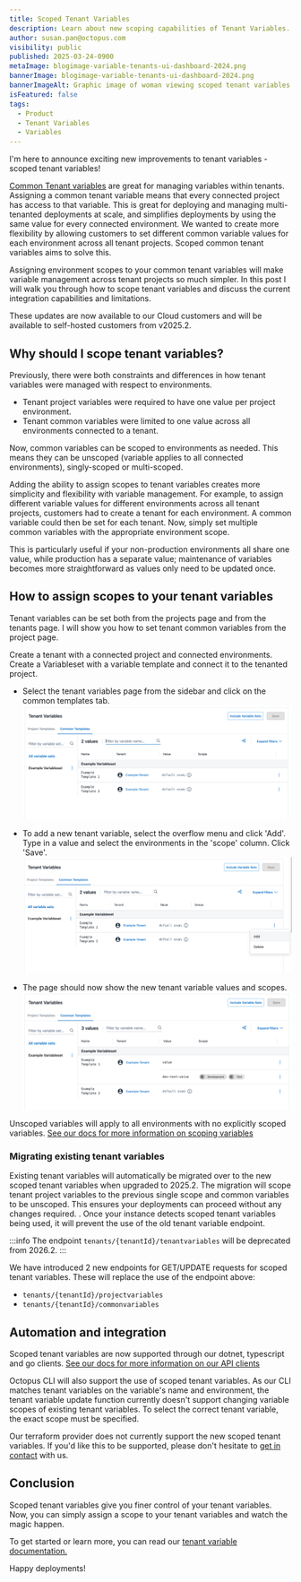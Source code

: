 ```yaml
---
title: Scoped Tenant Variables
description: Learn about new scoping capabilities of Tenant Variables.
author: susan.pan@octopus.com
visibility: public
published: 2025-03-24-0900
metaImage: blogimage-variable-tenants-ui-dashboard-2024.png
bannerImage: blogimage-variable-tenants-ui-dashboard-2024.png
bannerImageAlt: Graphic image of woman viewing scoped tenant variables page.
isFeatured: false
tags: 
  - Product
  - Tenant Variables
  - Variables
---
```


I'm here to announce exciting new improvements to tenant variables - scoped tenant variables! 

[Common Tenant variables](https://octopus.com/docs/tenants/tenant-variables) are great for managing variables within tenants. Assigning a common tenant variable means that every connected project has access to that variable. This is great for deploying and managing multi-tenanted deployments at scale, and simplifies deployments by using the same value for every connected environment. We wanted to create more flexibility by allowing customers to set different common variable values for each environment across all tenant projects. Scoped common tenant variables aims to solve this.

Assigning environment scopes to your common tenant variables will make variable management across tenant projects so much simpler. In this post I will walk you through how to scope tenant variables and discuss the current integration capabilities and limitations.

These updates are now available to our Cloud customers and will be available to self-hosted customers from v2025.2.

## Why should I scope tenant variables?

Previously, there were both constraints and differences in how tenant variables were managed with respect to environments. 
- Tenant project variables were required to have one value per project environment. 
- Tenant common variables were limited to one value across all environments connected to a tenant. 

Now, common variables can be scoped to environments as needed. This means they can be unscoped (variable applies to all connected environments), singly-scoped or multi-scoped. 

Adding the ability to assign scopes to tenant variables creates more simplicity and flexibility with variable management. For example, to assign different variable values for different environments across all tenant projects, customers had to create a tenant for each environment. A common variable could then be set for each tenant. Now, simply set multiple common variables with the appropriate environment scope. 

This is particularly useful if your non-production environments all share one value, while production has a separate value; maintenance of variables becomes more straightforward as values only need to be updated once.

## How to assign scopes to your tenant variables
Tenant variables can be set both from the projects page and from the tenants page. I will show you how to set tenant common variables from the project page. 

Create a tenant with a connected project and connected environments. Create a Variableset with a variable template and connect it to the tenanted project. 

- Select the tenant variables page from the sidebar and click on the common templates tab.
![Screenshot of common tenant variables tab on tenant variables page.](scoped-tenant-vars-view.png)

- To add a new tenant variable, select the overflow menu and click 'Add'. Type in a value and select the environments in the 'scope' column. Click 'Save'.
![Screenshot of adding a new tenant variable on tenant variables page.](scoped-tenant-vars-add-new.png)

- The page should now show the new tenant variable values and scopes.
![Screenshot showing new scoped tenant variables on tenant variables page.](scoped-tenant-vars.png)

Unscoped variables will apply to all environments with no explicitly scoped variables. [See our docs for more information on scoping variables](https://octopus.com/docs/projects/variables/getting-started#scoping-variables)
 
### Migrating existing tenant variables
Existing tenant variables will automatically be migrated over to the new scoped tenant variables when upgraded to 2025.2. The migration will scope tenant project variables to the previous single scope and common variables to be unscoped. This ensures your deployments can proceed without any changes required. 
. Once your instance detects scoped tenant variables being used, it will prevent the use of the old tenant variable endpoint. 

:::info
The endpoint ```tenants/{tenantId}/tenantvariables``` will be deprecated from 2026.2.
:::

We have introduced 2 new endpoints for GET/UPDATE requests for scoped tenant variables. These will replace the use of the endpoint above: 
- ```tenants/{tenantId}/projectvariables```
- ```tenants/{tenantId}/commonvariables```
 
## Automation and integration
Scoped tenant variables are now supported through our dotnet, typescript and go clients. [See our docs for more information on our API clients](https://octopus.com/docs/octopus-rest-api/getting-started#api-clients)

Octopus CLI will also support the use of scoped tenant variables. As our CLI matches tenant variables on the variable's name and environment, the tenant variable update function currently doesn't support changing variable scopes of existing tenant variables. To select the correct tenant variable, the exact scope must be specified. 

Our terraform provider does not currently support the new scoped tenant variables. If you'd like this to be supported, please don't hesitate to [get in contact](https://octopus.com/support) with us.

## Conclusion
Scoped tenant variables give you finer control of your tenant variables. Now, you can simply assign a scope to your tenant variables and watch the magic happen.

To get started or learn more, you can read our [tenant variable documentation.](https://octopus.com/docs/tenants/tenant-variables)

Happy deployments!
